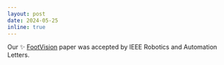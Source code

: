 ```yaml
---
layout: post
date: 2024-05-25
inline: true
---
```



Our :sparkles: [FootVision](https://ieeexplore.ieee.org/document/10543120) paper was accepted by IEEE Robotics and Automation Letters.
<!-- Paper, website, and code will be avaliable soon. -->
